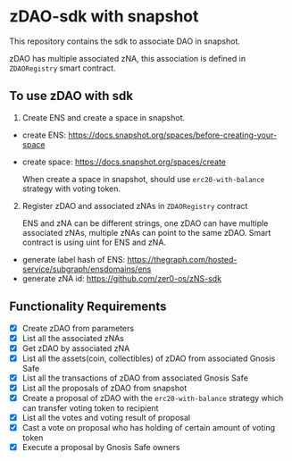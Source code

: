 # zDAO-sdk with snapshot

This repository contains the sdk to associate DAO in snapshot.

zDAO has multiple associated zNA, this association is defined in `ZDAORegistry` smart contract.

## To use zDAO with sdk

1. Create ENS and create a space in snapshot.

- create ENS: https://docs.snapshot.org/spaces/before-creating-your-space
- create space: https://docs.snapshot.org/spaces/create

  When create a space in snapshot, should use `erc20-with-balance` strategy with voting token.

2. Register zDAO and associated zNAs in `ZDAORegistry` contract

   ENS and zNA can be different strings, one zDAO can have multiple associated zNAs, multiple zNAs can point to the same zDAO.
   Smart contract is using uint for ENS and zNA.

- generate label hash of ENS: https://thegraph.com/hosted-service/subgraph/ensdomains/ens
- generate zNA id: https://github.com/zer0-os/zNS-sdk

## Functionality Requirements

- [x] Create zDAO from parameters
- [x] List all the associated zNAs
- [x] Get zDAO by associated zNA
- [x] List all the assets(coin, collectibles) of zDAO from associated Gnosis Safe
- [x] List all the transactions of zDAO from associated Gnosis Safe
- [x] List all the proposals of zDAO from snapshot
- [x] Create a proposal of zDAO with the `erc20-with-balance` strategy which can transfer voting token to recipient
- [x] List all the votes and voting result of proposal
- [x] Cast a vote on proposal who has holding of certain amount of voting token
- [x] Execute a proposal by Gnosis Safe owners
